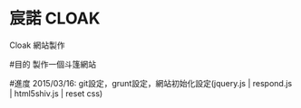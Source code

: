 # 宸諾 CLOAK
Cloak 網站製作

#目的
製作一個斗篷網站

#進度
2015/03/16: git設定，grunt設定，網站初始化設定(jquery.js | respond.js | html5shiv.js | reset css)